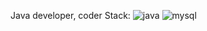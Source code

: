 <!--### Hi there 👋-->

<!--
**romanyukalexandr84/romanyukalexandr84** is a ✨ _special_ ✨ repository because its `README.md` (this file) appears on your GitHub profile.

Here are some ideas to get you started:

- 🔭 I’m currently working on ...
- 🌱 I’m currently learning ...
- 👯 I’m looking to collaborate on ...
- 🤔 I’m looking for help with ...
- 💬 Ask me about ...
- 📫 How to reach me: ...
- 😄 Pronouns: ...
- ⚡ Fun fact: ...
-->
Java developer, coder
Stack:
![java](https://img.shields.io/badge/java-red.svg?&style=for-the-badge&logo=java&logoColor=white)
![mysql](https://img.shields.io/badge/mysql-blue.svg?&style=for-the-badge&logo=mysql&logoColor=white)
